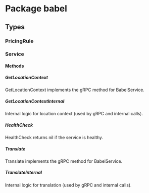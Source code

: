 # Package babel

## Types

### PricingRule

### Service

#### Methods

##### GetLocationContext

GetLocationContext implements the gRPC method for BabelService.

##### GetLocationContextInternal

Internal logic for location context (used by gRPC and internal calls).

##### HealthCheck

HealthCheck returns nil if the service is healthy.

##### Translate

Translate implements the gRPC method for BabelService.

##### TranslateInternal

Internal logic for translation (used by gRPC and internal calls).
